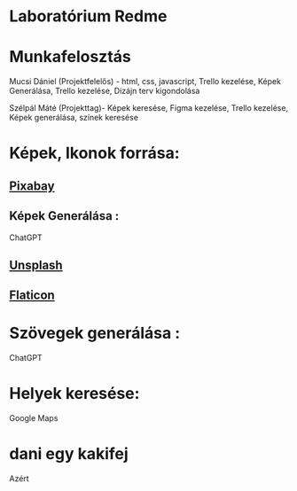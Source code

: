 # Laboratórium Redme 


# Munkafelosztás
Mucsi Dániel (Projektfelelős) - html, css, javascript, Trello kezelése, Képek Generálása, Trello kezelése, Dizájn terv kigondolása 

Szélpál Máté (Projekttag)- Képek keresése, Figma kezelése, Trello kezelése, Képek generálása, színek keresése 

# Képek, Ikonok forrása:
## [Pixabay](https://pixabay.com/hu/)
## Képek Generálása : 
ChatGPT
##  [Unsplash](https://unsplash.com/) 
##  [Flaticon](https://www.flaticon.com/) 


# Szövegek generálása :
 ChatGPT

# Helyek keresése:
 Google Maps

# dani egy kakifej
Azért

